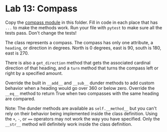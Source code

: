 # Lab 13: Compass

Copy the [compass module](13_compass.py) in this folder. Fill in code in each place that has `...` to make the methods work. Run your file with `pytest` to make sure all the tests pass. Don't change the tests! 

The class represents a compass. The compass has only one attribute, a `heading`, or direction in degrees. North is 0 degrees, east is 90, south is 180, east is 270. 

There is also a `get_direction` method that gets the associated cardinal direction of that heading, and a `turn` method that turns the compass left or right by a specified amount.

Override the built in `__add__` and `__sub__` dunder methods to add custom behavior when a heading would go over 360 or below zero. Override the `__eq__` method to return True when two compasses with the same heading are compared. 

Note: The dunder methods are available as `self.__method__` but you can't rely on their behavior being implemented inside the class definition. Using the `+`, `-`, or `==` operators may not work the way you have specified. Only the `__str__` method will definitely work inside the class definition. 